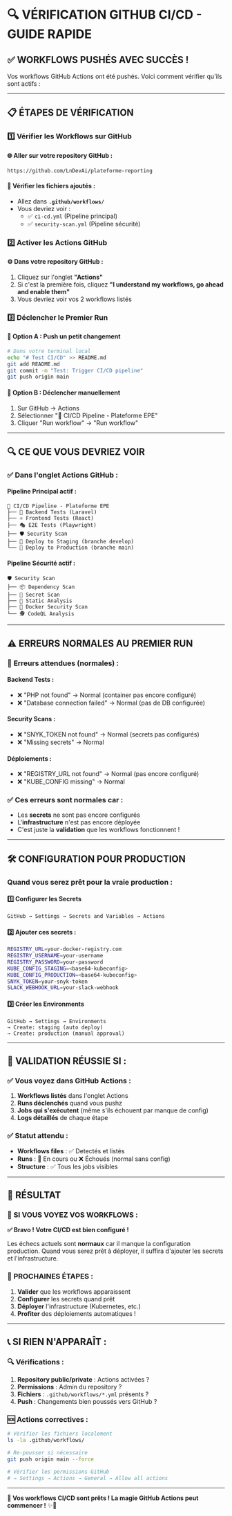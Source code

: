 # 🔍 **VÉRIFICATION GITHUB CI/CD - GUIDE RAPIDE**

## ✅ **WORKFLOWS PUSHÉS AVEC SUCCÈS !**

Vos workflows GitHub Actions ont été pushés. Voici comment vérifier qu'ils sont actifs :

---

## 📋 **ÉTAPES DE VÉRIFICATION**

### 1️⃣ **Vérifier les Workflows sur GitHub**

#### 🌐 **Aller sur votre repository GitHub :**
```
https://github.com/LnDevAi/plateforme-reporting
```

#### 📂 **Vérifier les fichiers ajoutés :**
- Allez dans **`.github/workflows/`**
- Vous devriez voir :
  - ✅ `ci-cd.yml` (Pipeline principal)
  - ✅ `security-scan.yml` (Pipeline sécurité)

### 2️⃣ **Activer les Actions GitHub**

#### ⚙️ **Dans votre repository GitHub :**
1. Cliquez sur l'onglet **"Actions"**
2. Si c'est la première fois, cliquez **"I understand my workflows, go ahead and enable them"**
3. Vous devriez voir vos 2 workflows listés

### 3️⃣ **Déclencher le Premier Run**

#### 🚀 **Option A : Push un petit changement**
```bash
# Dans votre terminal local
echo "# Test CI/CD" >> README.md
git add README.md
git commit -m "Test: Trigger CI/CD pipeline"
git push origin main
```

#### 🚀 **Option B : Déclencher manuellement**
1. Sur GitHub → Actions
2. Sélectionner "🚀 CI/CD Pipeline - Plateforme EPE"
3. Cliquer "Run workflow" → "Run workflow"

---

## 🔍 **CE QUE VOUS DEVRIEZ VOIR**

### ✅ **Dans l'onglet Actions GitHub :**

#### **Pipeline Principal actif :**
```
🚀 CI/CD Pipeline - Plateforme EPE
├── 🔧 Backend Tests (Laravel)
├── ⚛️ Frontend Tests (React)  
├── 🎭 E2E Tests (Playwright)
├── 🛡️ Security Scan
├── 🚧 Deploy to Staging (branche develop)
└── 🚀 Deploy to Production (branche main)
```

#### **Pipeline Sécurité actif :**
```
🛡️ Security Scan
├── 📦 Dependency Scan
├── 🔐 Secret Scan
├── 🔬 Static Analysis
├── 🐳 Docker Security Scan
└── 🕵️ CodeQL Analysis
```

---

## ⚠️ **ERREURS NORMALES AU PREMIER RUN**

### 🔴 **Erreurs attendues (normales) :**

#### **Backend Tests :**
- ❌ "PHP not found" → Normal (container pas encore configuré)
- ❌ "Database connection failed" → Normal (pas de DB configurée)

#### **Security Scans :**
- ❌ "SNYK_TOKEN not found" → Normal (secrets pas configurés)
- ❌ "Missing secrets" → Normal

#### **Déploiements :**
- ❌ "REGISTRY_URL not found" → Normal (pas encore configuré)
- ❌ "KUBE_CONFIG missing" → Normal

### ✅ **Ces erreurs sont normales car :**
- Les **secrets** ne sont pas encore configurés
- L'**infrastructure** n'est pas encore déployée
- C'est juste la **validation** que les workflows fonctionnent !

---

## 🛠️ **CONFIGURATION POUR PRODUCTION**

### Quand vous serez prêt pour la vraie production :

#### 1️⃣ **Configurer les Secrets**
```
GitHub → Settings → Secrets and Variables → Actions
```

#### 2️⃣ **Ajouter ces secrets :**
```bash
REGISTRY_URL=your-docker-registry.com
REGISTRY_USERNAME=your-username  
REGISTRY_PASSWORD=your-password
KUBE_CONFIG_STAGING=<base64-kubeconfig>
KUBE_CONFIG_PRODUCTION=<base64-kubeconfig>
SNYK_TOKEN=your-snyk-token
SLACK_WEBHOOK_URL=your-slack-webhook
```

#### 3️⃣ **Créer les Environments**
```
GitHub → Settings → Environments
→ Create: staging (auto deploy)
→ Create: production (manual approval)
```

---

## 🎯 **VALIDATION RÉUSSIE SI :**

### ✅ **Vous voyez dans GitHub Actions :**
1. **Workflows listés** dans l'onglet Actions
2. **Runs déclenchés** quand vous pushz
3. **Jobs qui s'exécutent** (même s'ils échouent par manque de config)
4. **Logs détaillés** de chaque étape

### ✅ **Statut attendu :**
- **Workflows files** : ✅ Detectés et listés
- **Runs** : 🔶 En cours ou ❌ Échoués (normal sans config)
- **Structure** : ✅ Tous les jobs visibles

---

## 🚀 **RÉSULTAT**

### 🎉 **SI VOUS VOYEZ VOS WORKFLOWS :**

**✅ Bravo ! Votre CI/CD est bien configuré !**

Les échecs actuels sont **normaux** car il manque la configuration production.
Quand vous serez prêt à déployer, il suffira d'ajouter les secrets et l'infrastructure.

### 🔧 **PROCHAINES ÉTAPES :**
1. **Valider** que les workflows apparaissent
2. **Configurer** les secrets quand prêt
3. **Déployer** l'infrastructure (Kubernetes, etc.)
4. **Profiter** des déploiements automatiques !

---

## 📞 **SI RIEN N'APPARAÎT :**

### 🔍 **Vérifications :**
1. **Repository public/private** : Actions activées ?
2. **Permissions** : Admin du repository ?
3. **Fichiers** : `.github/workflows/*.yml` présents ?
4. **Push** : Changements bien poussés vers GitHub ?

### 🆘 **Actions correctives :**
```bash
# Vérifier les fichiers localement
ls -la .github/workflows/

# Re-pousser si nécessaire  
git push origin main --force

# Vérifier les permissions GitHub
# → Settings → Actions → General → Allow all actions
```

---

**🎊 Vos workflows CI/CD sont prêts ! La magie GitHub Actions peut commencer !** ✨🚀